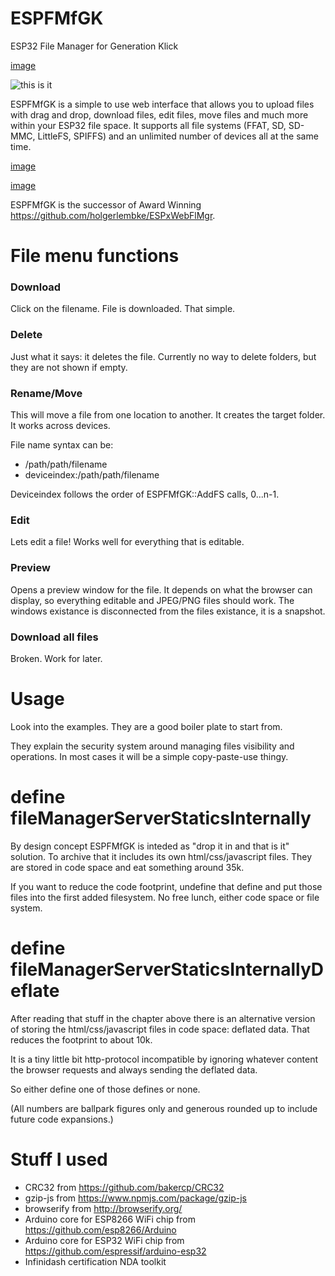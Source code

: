 # ESPFMfGK

ESP32 File Manager for Generation Klick

[image](https://github.com/holgerlembke/ESPFMfGK/blob/main/img/bild1.jpg)

![this is it](https://raw.githubusercontent.com/holgerlembke/ESPFMfGK/main/img/bild1.png)


ESPFMfGK is a simple to use web interface that allows you to upload files with drag and drop, download files, edit files, move files and much more within your ESP32 file space. It supports all file systems (FFAT, SD, SD-MMC, LittleFS, SPIFFS) and an unlimited number of devices all at the same time. 

[image](https://github.com/holgerlembke/ESPFMfGK/blob/main/img/bild2.jpg)

[image](https://github.com/holgerlembke/ESPFMfGK/blob/main/img/bild3.jpg)


ESPFMfGK is the successor of Award Winning https://github.com/holgerlembke/ESPxWebFlMgr.

# File menu functions

### Download

Click on the filename. File is downloaded. That simple.

### Delete

Just what it says: it deletes the file. Currently no way to delete folders, but they are not shown if empty.

### Rename/Move

This will move a file from one location to another. It creates the target folder. It works across devices.

File name syntax can be: 

* /path/path/filename 
* deviceindex:/path/path/filename

Deviceindex follows the order of ESPFMfGK::AddFS calls, 0...n-1.

### Edit

Lets edit a file! Works well for everything that is editable.

### Preview

Opens a preview window for the file. It depends on what the browser can display, so everything editable and JPEG/PNG files should work. The windows existance is disconnected from the files existance, it is a snapshot.

### Download all files

Broken. Work for later.

# Usage

Look into the examples. They are a good boiler plate to start from.

They explain the security system around managing files visibility and operations. In most cases it will be a simple copy-paste-use thingy. 

# define fileManagerServerStaticsInternally

By design concept ESPFMfGK is inteded as "drop it in and that is it" solution. To archive that it includes 
its own html/css/javascript files. They are stored in code space and eat something around 35k.

If you want to reduce the code footprint, undefine that define and put those files into the first added filesystem. No free lunch, either code space or file system.

# define fileManagerServerStaticsInternallyDeflate

After reading that stuff in the chapter above there is an alternative version of storing the html/css/javascript files in code space: deflated data. That reduces the footprint to about 10k.

It is a tiny little bit http-protocol incompatible by ignoring whatever content the browser requests and always sending the deflated data.

So either define one of those defines or none.

(All numbers are ballpark figures only and generous rounded up to include future code expansions.)


# Stuff I used

* CRC32 from https://github.com/bakercp/CRC32
* gzip-js from https://www.npmjs.com/package/gzip-js
* browserify from http://browserify.org/
* Arduino core for ESP8266 WiFi chip from https://github.com/esp8266/Arduino
* Arduino core for ESP32 WiFi chip from https://github.com/espressif/arduino-esp32
* Infinidash certification NDA toolkit
